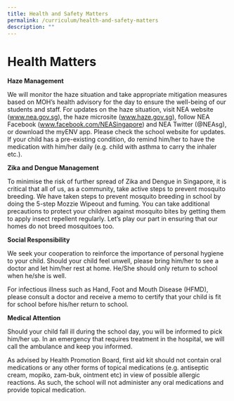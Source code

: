 ```yaml
---
title: Health and Safety Matters
permalink: /curriculum/health-and-safety-matters
description: ""
---
```

# Health Matters
**Haze Management**

We will monitor the haze situation and take appropriate mitigation measures based on MOH’s health advisory for the day to ensure the well-being of our students and staff. For updates on the haze situation, visit NEA website (www.nea.gov.sg), the haze microsite (www.haze.gov.sg), follow NEA Facebook (www.facebook.com/NEASingapore) and NEA Twitter (@NEAsg), or download the myENV app. Please check the school website for updates. If your child has a pre-existing condition, do remind him/her to have the medication with him/her daily (e.g. child with asthma to carry the inhaler etc.).

**Zika and Dengue Management**

To minimise the risk of further spread of Zika and Dengue in Singapore, it is critical that all of us, as a community, take active steps to prevent mosquito breeding. We have taken steps to prevent mosquito breeding in school by doing the 5-step Mozzie Wipeout and fuming. You can take additional precautions to protect your children against mosquito bites by getting them to apply insect repellent regularly. Let’s play our part in ensuring that our homes do not breed mosquitoes too.

**Social Responsibility**

We seek your cooperation to reinforce the importance of personal hygiene to your child. Should your child feel unwell, please bring him/her to see a doctor and let him/her rest at home. He/She should only return to school when he/she is well.

For infectious illness such as Hand, Foot and Mouth Disease (HFMD), please consult a doctor and receive a memo to certify that your child is fit for school before his/her return to school.

**Medical Attention**

Should your child fall ill during the school day, you will be informed to pick him/her up. In an emergency that requires treatment in the hospital, we will call the ambulance and keep you informed.

As advised by Health Promotion Board, first aid kit should not contain oral medications or any other forms of topical medications (e.g. antiseptic cream, mopiko, zam-buk, ointment etc) in view of possible allergic reactions. As such, the school will not administer any oral medications and provide topical medication.